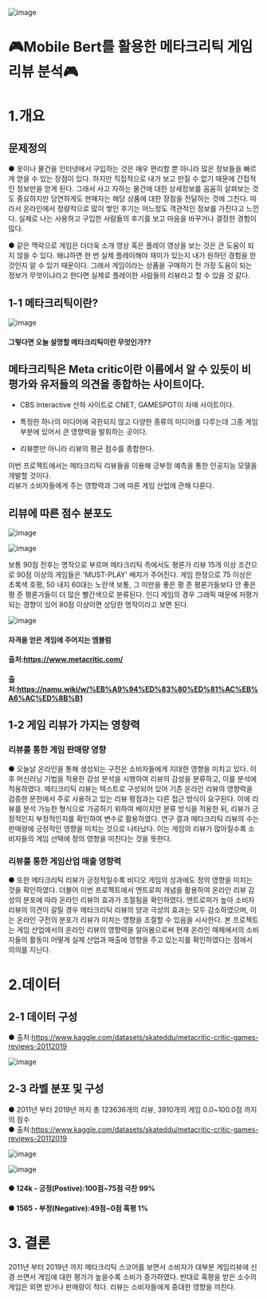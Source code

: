 ![image](https://user-images.githubusercontent.com/79899779/234442006-a13c65c3-5e94-44dc-96f3-e7919701e448.png)

#  🎮Mobile Bert를 활용한 메타크리틱 게임 리뷰 분석🎮




# 1.개요

## 문제정의
● 옷이나 물건을 인터넷에서 구입하는 것은 매우 편리할 뿐 아니라 많은 정보들을 빠르게 얻을 수 있는 장점이 있다. 
하지만 직접적으로 내가 보고 만질 수 없기 때문에 간접적인 정보만을 얻게 된다. 그래서 사고 자하는 물건에 대한 상세정보를 꼼꼼히 살펴보는 것도 중요하지만 당연하게도 판매자는 해당 상품에 대한 장점을 전달하는 것에 그친다. 
따라서 온라인에서 정량적으로 많이 쌓인 후기는 어느정도 객관적인 정보를 가진다고 느낀다. 실제로 나는 사용하고 구입한 사람들의 후기를 보고 마음을 바꾸거나 결정한 경험이 많다.

● 같은 맥락으로 게임은 더더욱 소개 영상 혹은 플레이 영상을 보는 것은 큰 도움이 되지 않을 수 있다. 왜냐하면 한 번 실제 플레이해야 재미가 있는지 내가 원하던 경험을 한 것인지 알 수 있기 때문이다. 
그래서 게임이라는 상품을 구매하기 전 가장 도움이 되는 정보가 무엇이냐라고 한다면 실제로 플레이한 사람들의 리뷰라고 할 수 있을 것 같다.

## 1-1 메타크리틱이란?

 
 ![image](https://user-images.githubusercontent.com/79899779/235685202-01c8b30b-60b5-4939-8750-f2595cc4320c.png)



 #### 그렇다면 오늘 설명할 메타크리틱이란 무엇인가??
 
 ## 메타크리틱은 Meta critic이란 이름에서 알 수 있듯이 비평가와 유저들의 의견을 종합하는 사이트이다.
 - CBS Interactive 산하 사이트로 CNET, GAMESPOT이 자매 사이트이다.

- 특정한 하나의 미디어에 국한되지 않고 다양한 종류의 미디어를 다루는데 그중  게임 부분에 있어서 큰 영향력을 발휘하는 곳이다.

- 리뷰뿐만 아니라 리뷰의 평균 점수를 종합한다.


이번 프로젝트에서는 메타크리틱 리뷰들을 이용해 긍부정 예측을 통한 인공지능 모델을 개발할 것이다.  
리뷰가 소비자들에게 주는 영향력과 그에 따른 게임 산업에 관해 다룬다.




## 리뷰에 따른 점수 분포도
![image](https://user-images.githubusercontent.com/79899779/232966431-cd133020-2ec7-4ed4-a3b3-e84b0d949c25.png)


![image](https://user-images.githubusercontent.com/79899779/235728670-651931c5-3f74-4af6-a505-b280ce5b92b7.png)

보통 90점 전후는 명작으로 부르며 메타크리틱 측에서도 평론가 리뷰 15개 이상 조건으로 90점 이상의 게임들은 'MUST-PLAY' 배지가 주어진다.  게임 한정으로 75 이상은 초록색 호평, 50 내지 60대는 노란색 보통, 그 미만을 좋은 평 준 평론가들보다 안 좋은 평 준 평론가들이 더 많은 빨간색으로 분류된다. 인디 게임의 경우 그래픽 때문에 저평가되는 경향이 있어 80점 이상이면 상당한 명작이라고 보면 된다.


![image](https://user-images.githubusercontent.com/79899779/235729050-301b9169-851d-45cf-8dd9-5836ec7ac28a.png)
#### 자격을 얻은 게임에 주어지는 엠블럼





#### 츨처:https://www.metacritic.com/ 
#### 출처:https://namu.wiki/w/%EB%A9%94%ED%83%80%ED%81%AC%EB%A6%AC%ED%8B%B1


## 1-2 게임 리뷰가 가지는 영향력
### 리뷰를 통한 게임 판매량 영향 
● 오늘날 온라인을 통해 생성되는 구전은 소비자들에게 지대한 영향을 미치고 있다.  이후 머신러닝 기법을 적용한 감성 분석을 시행하여 리뷰의 감성을 분류하고, 이를 분석에 적용하였다. 메티크리틱 리뷰는 텍스트로 구성되어 있어 기존 온라인 리뷰의 영향력을 검증한 문헌에서 주로 사용하고 있는 리뷰 평점과는 다른 접근 방식이 요구된다. 이에 리뷰를 분석 가능한 형식으로 가공하기 위하여 베이지안 분류 방식을 적용한 뒤, 리뷰가 긍정적인지 부정적인지를 확인하여 변수로 활용하였다.
연구 결과 메타크리틱 리뷰의 수는 판매량에 긍정적인 영향을 미치는 것으로 나타났다. 이는 게임의 리뷰가 많아질수록 소비자들의 게임 선택에 정의 영향을 미친다는 것을 뜻한다.

### 리뷰를 통한 게임산업 매출 영향력
● 또한 메타크리틱 리뷰가 긍정적일수록 비디오 게임의 성과에도 정의 영향을 미치는 것을 확인하였다. 더불어 이번 프로젝트에서  엔트로피 개념을 활용하여 온라인 리뷰 감성의 분포에 따라 온라인 리뷰의 효과가 조절됨을 확인하였다. 엔트로피가 높아 소비자 리뷰의 의견이 갈릴 경우 메타크리틱 리뷰의 양과 극성의 효과는 모두 감소하였으며, 이는 온라인 구전의 분포가 리뷰가 미치는 영향을 조절할 수 있음을 시사한다. 본 프로젝트 는 게임 산업에서의 온라인 리뷰의 영향력을 알아봄으로써 현재 온라인 매체에서의 소비자들의 활동이 어떻게 실제 산업과 매출에 영향을 주고 있는지를 확인하였다는 점에서 의의를 지닌다.



# 2.데이터
## 2-1 데이터 구성
● 출처:https://www.kaggle.com/datasets/skateddu/metacritic-critic-games-reviews-20112019

![image](https://user-images.githubusercontent.com/79899779/234444141-fa0a009f-3b22-4c65-bcdc-df24103178be.png)








## 2-3 라벨 분포 및 구성

● 2011년 부터 2019년 까지 총 123636개의 리뷰, 3910개의 게임 0.0~100.0점 까지의 점수  
● 출처:https://www.kaggle.com/datasets/skateddu/metacritic-critic-games-reviews-20112019





![image](https://user-images.githubusercontent.com/79899779/234349966-8b340a03-a32a-4bd2-9ca3-681996a25cf6.png)

![image](https://user-images.githubusercontent.com/79899779/235733712-a6436aa9-3f43-47d6-b735-6c16ad7ba6c7.png)

#### ● 124k - 긍정(Postive):100점~75점 극찬 99%
#### ● 1565 - 부정(Negative):49점~0점  혹평 1%

# 3. 결론
2011년 부터 2019년 까지 메타크리틱 스코어를 보면서 소비자가 대부분 게임리뷰에 신경 쓰면서 게임에 대한 평가가 높을수록
소비가 증가하였다. 반대로 혹평을 받은 소수의 게임은 외면 받거나 판매량이 적다. 리뷰는 소비자들에게 중대한 영향을 끼친다.










